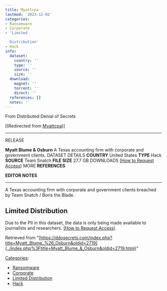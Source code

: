 ```yaml
---
title: Myattcpa
lastmod: '2023-12-02'
categories:
- Ransomware
- Corporate
- 'Limited

  Distribution'
- Hack
info:
  dataset:
    country: ''
    type: ''
    source: ''
    size: ''
  download:
    magnet: ''
    torrent: ''
    direct: ''
  references: []
  notes: ''
---
```




From Distributed Denial of Secrets

[(Redirected from
[Myattcpa](../index.php%3Ftitle=Myattcpa&redirect=no.html "Myattcpa"))]

---
RELEASE

**Myatt Blume & Osburn**
A Texas accounting firm with corporate and government clients.
DATASET DETAILS
**COUNTRY** United States
**TYPE** Hack
**SOURCE** Team Snatch
**FILE SIZE** 27.7 GB
DOWNLOADS [(How to Request Access)](Contact.html#Request_Access "Contact")
MORE
**REFERENCES**

**EDITOR NOTES**

---

A Texas accounting firm with corporate and government clients breached
by Team Snatch / Boris the Blade.

## Limited Distribution

Due to the PII in this dataset, the data is only being made available to
journalists and researchers. [(How to Request
Access)](Contact.html#Request_Access "Contact")

Retrieved from
"[https://ddosecrets.com/index.php?title=Myatt_Blume_%26_Osburn&oldid=2719](../index.php%3Ftitle=Myatt_Blume_&_Osburn&oldid=2719.html)"

[Categories](./Special:Categories.html "Special:Categories"):

- [Ransomware](./Category:Ransomware.html "Category:Ransomware")
- [Corporate](./Category:Corporate.html "Category:Corporate")
- [Limited
Distribution](./Category:Limited_Distribution.html "Category:Limited Distribution")
- [Hack](./Category:Hack.html "Category:Hack")
